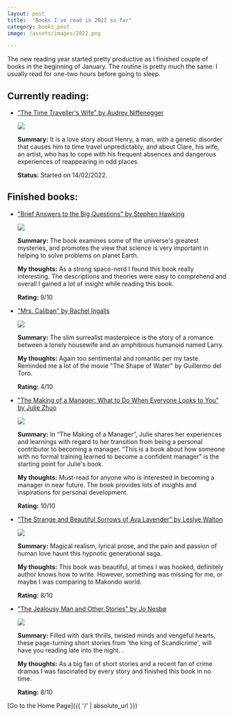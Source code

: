 ```yaml
---
layout: post
title:  "Books I've read in 2022 so far"
category: books_post
image: /assets/images/2022.png

---
```


The new reading year started pretty productive as I finished couple of books in the beginning of January. The routine is pretty much the same: I usually read for one-two hours before going to sleep.

<h2>Currently reading:</h2>

<ul>
  <li> <p><a href="https://www.goodreads.com/book/show/25848636-the-time-traveller-s-wife?ac=1&from_search=true&qid=oxesjB3H68&rank=1" title="hp">"The Time Traveller's Wife" by Audrey Niffenegger</a></p> 
  <p><img src="https://i.gr-assets.com/images/S/compressed.photo.goodreads.com/books/1436025478l/25848636.jpg"/></p>   
  <p><strong>Summary:</strong> It is a love story about Henry, a man, with a genetic disorder that causes him to time travel unpredictably, and about Clare, his wife, an artist, who has to cope with his frequent absences and dangerous experiences of reappearing in odd places.</p> 
  <p><strong>Status:</strong> Started on 14/02/2022.
  </li>
</ul>


<h2>Finished books:</h2>

<ul>
  <li> <p><a href="https://www.goodreads.com/book/show/40277241-brief-answers-to-the-big-questions" title="hp">"Brief Answers to the Big Questions" by Stephen Hawking</a></p> 
  <p><img src="https://i.gr-assets.com/images/S/compressed.photo.goodreads.com/books/1536862019l/40277241.jpg"/></p>   
  <p><strong>Summary:</strong> The book examines some of the universe's greatest mysteries, and promotes the view that science is very important in helping to solve problems on planet Earth.</p>  
  <p><strong>My thoughts:</strong> As a strong space-nerd I found this book really interesting. The descriptions and theories were easy to comprehend and overall I gained a lot of insight while reading this book.</p> 
  <p><strong>Rating:</strong> 9/10</p>
  </li>
</ul>

<ul>
  <li> <p><a href="https://www.goodreads.com/book/show/34377087-mrs-caliban?ac=1&from_search=true&qid=8wIxRKYTkr&rank=1" title="hp">"Mrs. Caliban" by Rachel Ingalls</a></p> 
  <p><img src="https://i.gr-assets.com/images/S/compressed.photo.goodreads.com/books/1488557112l/34377087.jpg"/></p>   
  <p><strong>Summary:</strong> The slim surrealist masterpiece is the story of a romance between a lonely housewife and an amphibious humanoid named Larry.</p> 
  <p><strong>My thoughts:</strong> Again too sentimental and romantic per my taste. Reminded me a lot of the movie "The Shape of Water" by Guillermo del Toro.</p> 
  <p><strong>Rating:</strong> 4/10</p>
  </li>
</ul>

<ul>
  <li> <p><a href="https://www.goodreads.com/book/show/38821039-the-making-of-a-manager?ac=1&from_search=true&qid=BhfyX6pyfV&rank=1" title="hp">"The Making of a Manager: What to Do When Everyone Looks to You" by Julie Zhuo</a></p> 
  <p><img src="https://i.gr-assets.com/images/S/compressed.photo.goodreads.com/books/1548809382l/38821039.jpg"/></p>   
  <p><strong>Summary:</strong> In “The Making of a Manager”, Julie shares her experiences and learnings with regard to her transition from being a personal contributor to becoming a manager. “This is a book about how someone with no formal training learned to become a confident manager” is the starting point for Julie's book.</p> 
  <p><strong>My thoughts:</strong> Must-read for anyone who is interested in becoming a manager in near future. The book provides lots of insights and inspirations for personal development.</p> 
  <p><strong>Rating:</strong> 10/10</p>
  </li>
</ul>

<ul>
  <li> <p><a href="https://www.goodreads.com/book/show/18166936-the-strange-and-beautiful-sorrows-of-ava-lavender?ac=1&from_search=true&qid=geMYpZ5BP2&rank=1" title="hp">"The Strange and Beautiful Sorrows of Ava Lavender" by Leslye Walton</a></p> 
  <p><img src="https://i.gr-assets.com/images/S/compressed.photo.goodreads.com/books/1397110326l/18166936.jpg"/></p>   
  <p><strong>Summary:</strong> Magical realism, lyrical prose, and the pain and passion of human love haunt this hypnotic generational saga.</p> 
  <p><strong>My thoughts:</strong> This book was beautiful, at times I was hooked, definitely author knows how to write. However, something was missing for me, or maybe I was comparing to Makondo world.</p> 
  <p><strong>Rating:</strong> 8/10</p>
  </li>
</ul>

<ul>
  <li> <p><a href="https://www.goodreads.com/book/show/57001544-the-jealousy-man-and-other-stories" title="hp">"The Jealousy Man and Other Stories" by Jo Nesbø</a></p> 
  <p><img src="https://i.gr-assets.com/images/S/compressed.photo.goodreads.com/books/1631800702l/57001544._SY475_.jpg"/></p>   
  <p><strong>Summary:</strong> Filled with dark thrills, twisted minds and vengeful hearts, these page-turning short stories from 'the king of Scandicrime', will have you reading late into the night. .</p> 
  <p><strong>My thoughts:</strong> As a big fan of short stories and a recent fan of crime dramas I was fascinated by every story and finished this book in no time.</p> 
  <p><strong>Rating:</strong> 8/10</p>
  </li>
</ul>

[Go to the Home Page]({{ '/' | absolute_url }})